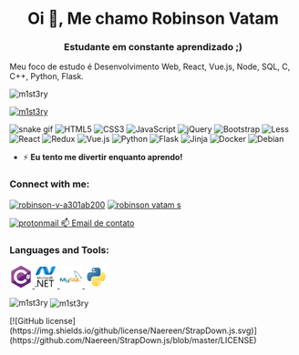 <h1 align="center">Oi 👋, Me chamo Robinson Vatam</h1>
<h3 align="center">Estudante em constante aprendizado ;)</h3>
<p> Meu foco de estudo é Desenvolvimento Web, React, Vue.js, Node, SQL, C, C++, Python, Flask.</p>
<p align="left"> <img src="https://komarev.com/ghpvc/?username=m1st3ry&label=Profile%20views&color=0e75b6&style=flat" alt="m1st3ry" /> </p>

<p align="left"> <a href="https://github.com/ryo-ma/github-profile-trophy"><img src="https://github-profile-trophy.vercel.app/?username=m1st3ry" alt="m1st3ry" /></a> </p>

![snake gif](https://github.com/m1st3ry/m1st3ry/blob/output/github-contribution-grid-snake.svg)
![HTML5](https://img.shields.io/badge/html5-%23E34F26.svg?style=for-the-badge&logo=html5&logoColor=white)
![CSS3](https://img.shields.io/badge/css3-%231572B6.svg?style=for-the-badge&logo=css3&logoColor=white)
![JavaScript](https://img.shields.io/badge/javascript-%23323330.svg?style=for-the-badge&logo=javascript&logoColor=%23F7DF1E)
![jQuery](https://img.shields.io/badge/jquery-%230769AD.svg?style=for-the-badge&logo=jquery&logoColor=white)
![Bootstrap](https://img.shields.io/badge/bootstrap-%23563D7C.svg?style=for-the-badge&logo=bootstrap&logoColor=white)
![Less](https://img.shields.io/badge/less-2B4C80?style=for-the-badge&logo=less&logoColor=white)
![React](https://img.shields.io/badge/react-%2320232a.svg?style=for-the-badge&logo=react&logoColor=%2361DAFB)
![Redux](https://img.shields.io/badge/redux-%23593d88.svg?style=for-the-badge&logo=redux&logoColor=white)
![Vue.js](https://img.shields.io/badge/vuejs-%2335495e.svg?style=for-the-badge&logo=vuedotjs&logoColor=%234FC08D)
![Python](https://img.shields.io/badge/python-3670A0?style=for-the-badge&logo=python&logoColor=ffdd54)
![Flask](https://img.shields.io/badge/flask-%23000.svg?style=for-the-badge&logo=flask&logoColor=white)
![Jinja](https://img.shields.io/badge/jinja-white.svg?style=for-the-badge&logo=jinja&logoColor=black)
![Docker](https://img.shields.io/badge/docker-%230db7ed.svg?style=for-the-badge&logo=docker&logoColor=white)
![Debian](https://img.shields.io/badge/Debian-D70A53?style=for-the-badge&logo=debian&logoColor=white)

  - ⚡  **Eu tento me <span>divertir</span> enquanto aprendo!**

<h3 align="left">Connect with me:</h3>
<p align="left">
<a href="https://www.linkedin.com/in/robinsonvatam/" target="blank"><img align="center" src="https://raw.githubusercontent.com/rahuldkjain/github-profile-readme-generator/master/src/images/icons/Social/linked-in-alt.svg" alt="robinson-v-a301ab200" height="30" width="40" /></a>
<a href="https://www.facebook.com/rvatam/" target="blank"><img align="center" src="https://raw.githubusercontent.com/rahuldkjain/github-profile-readme-generator/master/src/images/icons/Social/facebook.svg" alt="robinson vatam s" height="30" width="40" /></a>
</p>
  
<a href="mailto:robinson.vatam@protonamil.com">
<img scr="https://img.shields.io/badge/ProtonMail-8B89CC?style=for-the-badge&logo=protonmail&logoColor=white" alt="protonmail" width="40" height="40"/>
    📫 Email de contato
</a>

<h3 align="left">Languages and Tools:</h3>
<p align="left"> <a href="https://www.w3schools.com/cs/" target="_blank"> <img src="https://raw.githubusercontent.com/devicons/devicon/master/icons/csharp/csharp-original.svg" alt="csharp" width="40" height="40"/> </a> <a href="https://dotnet.microsoft.com/" target="_blank"> <img src="https://raw.githubusercontent.com/devicons/devicon/master/icons/dot-net/dot-net-original-wordmark.svg" alt="dotnet" width="40" height="40"/> </a> <a href="https://www.mysql.com/" target="_blank"> <img src="https://raw.githubusercontent.com/devicons/devicon/master/icons/mysql/mysql-original-wordmark.svg" alt="mysql" width="40" height="40"/> </a> <a href="https://www.python.org" target="_blank"> <img src="https://raw.githubusercontent.com/devicons/devicon/master/icons/python/python-original.svg" alt="python" width="40" height="40"/> </a> </p>

<p><img align="left" src="https://github-readme-stats.vercel.app/api/top-langs?username=m1st3ry&show_icons=true&locale=en&layout=compact" alt="m1st3ry" /></p>

<p>&nbsp;<img align="center" src="https://github-readme-stats.vercel.app/api?username=m1st3ry&show_icons=true&locale=en" alt="m1st3ry" /></p>
[![GitHub license](https://img.shields.io/github/license/Naereen/StrapDown.js.svg)](https://github.com/Naereen/StrapDown.js/blob/master/LICENSE)

